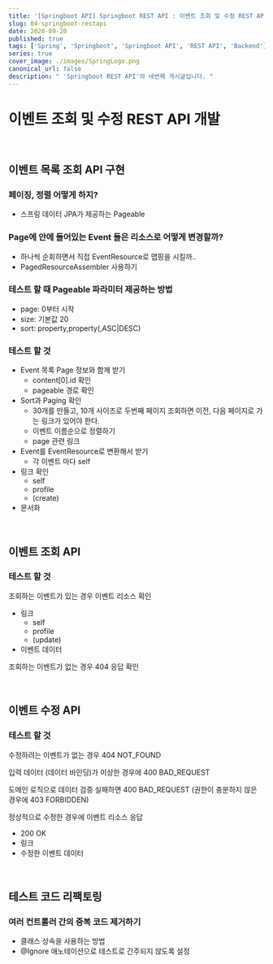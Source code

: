 ```yaml
---
title: '[Springboot API] Springboot REST API : 이벤트 조회 및 수정 REST API 개발'
slug: 04-springboot-restapi
date: 2020-09-20
published: true
tags: ['Spring', 'Springboot', 'Springboot API', 'REST API', 'Backend']
series: true
cover_image: ./images/SpringLogo.png
canonical_url: false
description: " 'Springboot REST API'의 네번째 게시글입니다. "
---
```


# 이벤트 조회 및 수정 REST API 개발

<br/>

## 이벤트 목록 조회 API 구현

### 페이징, 정렬 어떻게 하지?

- 스프링 데이터 JPA가 제공하는 Pageable

### Page<Event>에 안에 들어있는 Event 들은 리소스로 어떻게 변경할까?

- 하나씩 순회하면서 직접 EventResource로 맵핑을 시킬까..
- PagedResourceAssembler<T> 사용하기

### 테스트 할 때 Pageable 파라미터 제공하는 방법

- page: 0부터 시작
- size: 기본값 20
- sort: property,property(,ASC|DESC)

### 테스트 할 것

- Event 목록 Page 정보와 함께 받기
  - content[0].id 확인
  - pageable 경로 확인
- Sort과 Paging 확인
  - 30개를 만들고, 10개 사이즈로 두번째 페이지 조회하면 이전, 다음 페이지로 가는 링크가 있어야 한다.
  - 이벤트 이름순으로 정렬하기
  - page 관련 링크
- Event를 EventResource로 변환해서 받기
  - 각 이벤트 마다 self
- 링크 확인
  - self
  - profile
  - (create)
- 문서화

<br/>

## 이벤트 조회 API

### 테스트 할 것

조회하는 이벤트가 있는 경우 이벤트 리소스 확인

- 링크
  - self
  - profile
  - (update)
- 이벤트 데이터

조회하는 이벤트가 없는 경우 404 응답 확인

<br/>

## 이벤트 수정 API

### 테스트 할 것

수정하려는 이벤트가 없는 경우 404 NOT_FOUND

입력 데이터 (데이터 바인딩)가 이상한 경우에 400 BAD_REQUEST

도메인 로직으로 데이터 검증 실패하면 400 BAD_REQUEST
(권한이 충분하지 않은 경우에 403 FORBIDDEN)

정상적으로 수정한 경우에 이벤트 리소스 응답

- 200 OK
- 링크
- 수정한 이벤트 데이터

<br/>

## 테스트 코드 리팩토링

### 여러 컨트롤러 간의 중복 코드 제거하기

- 클래스 상속을 사용하는 방법
- @Ignore 애노테이션으로 테스트로 간주되지 않도록 설정
